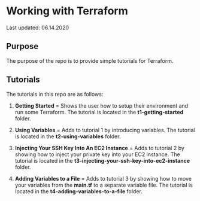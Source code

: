 # Working with Terraform

Last updated: 06.14.2020

## Purpose

The purpose of the repo is to provide simple tutorials for Terraform.

## Tutorials
The tutorials in this repo are as follows:

1. **Getting Started** = Shows the user how to setup their environment
and run some Terraform.  The tutorial is located in the
**t1-getting-started** folder.

2. **Using Variables** = Adds to tutorial 1 by introducing variables.
The tutorial is located in the **t2-using-variables** folder.

3. **Injecting Your SSH Key Into An EC2 Instance** = Adds to tutorial 2 by
showing how to inject your private key into your EC2 instance.
The tutorial is located in the **t3-injecting-your-ssh-key-into-ec2-instance** folder.

4. **Adding Variables to a File** = Adds to tutorial 3 by showing how to
move your variables from the **main.tf** to a separate variable file.  The
tutorial is located in the **t4-adding-variables-to-a-file** folder.

